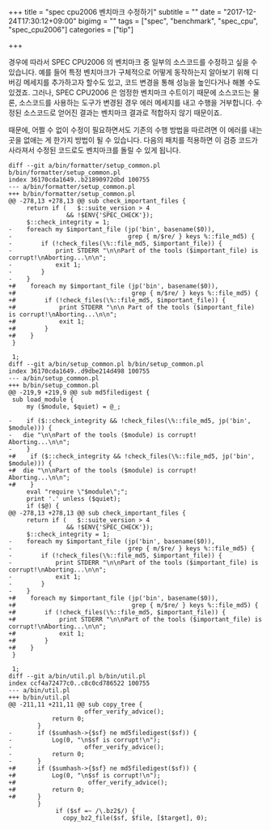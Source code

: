 +++
title = "spec cpu2006 벤치마크 수정하기"
subtitle = ""
date = "2017-12-24T17:30:12+09:00"
bigimg = ""
tags = ["spec", "benchmark", "spec_cpu", "spec_cpu2006"]
categories = ["tip"]

+++

경우에 따라서 SPEC CPU2006 의 벤치마크 중 일부의 소스코드를 수정하고 싶을 수
있습니다.  예를 들어 특정 벤치마크가 구체적으로 어떻게 동작하는지 알아보기 위해
디버깅 메세지를 추가하고자 할수도 있고, 코드 변경을 통해 성능을 높인다거나 해볼
수도 있겠죠.  그러나, SPEC CPU2006 은 엄정한 벤치마크 수트이기 때문에
소스코드는 물론, 소스코드를 사용하는 도구가 변경된 경우 에러 메세지를 내고
수행을 거부합니다.  수정된 소스코드로 얻어진 결과는 벤치마크 결과로 적합하지
않기 때문이죠.

때문에, 어쩔 수 없이 수정이 필요하면서도 기존의 수행 방법을 따르려면 이 에러를
내는 곳을 없애는 게 한가지 방법이 될 수 있습니다.  다음의 패치를 적용하면
이 검증 코드가 사라져서 수정된 코드로도 벤치마크를 돌릴 수 있게 됩니다.

```
diff --git a/bin/formatter/setup_common.pl b/bin/formatter/setup_common.pl
index 36170cda1649..b21890972dbd 100755
--- a/bin/formatter/setup_common.pl
+++ b/bin/formatter/setup_common.pl
@@ -278,13 +278,13 @@ sub check_important_files {
     return if (   $::suite_version > 4
                && !$ENV{'SPEC_CHECK'});
     $::check_integrity = 1;
-    foreach my $important_file (jp('bin', basename($0)),
-                                grep { m/$re/ } keys %::file_md5) {
-        if (!check_files(\%::file_md5, $important_file)) {
-            print STDERR "\n\nPart of the tools ($important_file) is corrupt!\nAborting...\n\n";
-            exit 1;
-        }
-    }
+#    foreach my $important_file (jp('bin', basename($0)),
+#                                grep { m/$re/ } keys %::file_md5) {
+#        if (!check_files(\%::file_md5, $important_file)) {
+#            print STDERR "\n\n Part of the tools ($important_file) is corrupt!\nAborting...\n\n";
+#            exit 1;
+#        }
+#    }
 }
 
 1;
diff --git a/bin/setup_common.pl b/bin/setup_common.pl
index 36170cda1649..d9dbe214d498 100755
--- a/bin/setup_common.pl
+++ b/bin/setup_common.pl
@@ -219,9 +219,9 @@ sub md5filedigest {
 sub load_module {
     my ($module, $quiet) = @_;
 
-    if ($::check_integrity && !check_files(\%::file_md5, jp('bin', $module))) {
-	die "\n\nPart of the tools ($module) is corrupt!  Aborting...\n\n";
-    }
+#    if ($::check_integrity && !check_files(\%::file_md5, jp('bin', $module))) {
+#	die "\n\nPart of the tools ($module) is corrupt!  Aborting...\n\n";
+#    }
     eval "require \"$module\";";
     print '.' unless ($quiet);
     if ($@) {
@@ -278,13 +278,13 @@ sub check_important_files {
     return if (   $::suite_version > 4
                && !$ENV{'SPEC_CHECK'});
     $::check_integrity = 1;
-    foreach my $important_file (jp('bin', basename($0)),
-                                grep { m/$re/ } keys %::file_md5) {
-        if (!check_files(\%::file_md5, $important_file)) {
-            print STDERR "\n\nPart of the tools ($important_file) is corrupt!\nAborting...\n\n";
-            exit 1;
-        }
-    }
+#    foreach my $important_file (jp('bin', basename($0)),
+#                                grep { m/$re/ } keys %::file_md5) {
+#        if (!check_files(\%::file_md5, $important_file)) {
+#            print STDERR "\n\nPart of the tools ($important_file) is corrupt!\nAborting...\n\n";
+#            exit 1;
+#        }
+#    }
 }
 
 1;
diff --git a/bin/util.pl b/bin/util.pl
index ccf4a72477c0..c8c0cd786522 100755
--- a/bin/util.pl
+++ b/bin/util.pl
@@ -211,11 +211,11 @@ sub copy_tree {
                     offer_verify_advice();
 		    return 0;
 		}
-		if ($sumhash->{$sf} ne md5filedigest($sf)) {
-		    Log(0, "\n$sf is corrupt!\n");
-                    offer_verify_advice();
-		    return 0;
-		}
+#		if ($sumhash->{$sf} ne md5filedigest($sf)) {
+#		    Log(0, "\n$sf is corrupt!\n");
+#                    offer_verify_advice();
+#		    return 0;
+#		}
 	    }
             if ($sf =~ /\.bz2$/) {
               copy_bz2_file($sf, $file, [$target], 0);
```
